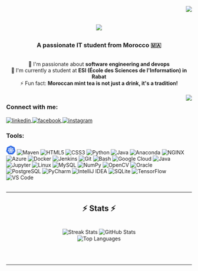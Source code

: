 <img align="right" src="https://visitor-badge.laobi.icu/badge?page_id=Hassan-Nfissi.Hassan-Nfissi" />

<h1 align="center">
  <img src="https://readme-typing-svg.herokuapp.com/?font=Righteous&size=35&center=true&vCenter=true&width=500&height=70&duration=4000&lines=Hi+There!+👋;+I'm+Hassan+Nfissi!;" />
</h1>

<h3 align="center">A passionate IT student from Morocco 🇲🇦</h3>

<br/>

<div align="center">
  🔭 I'm passionate about <strong>software engineering and devops</strong> <br/>
  🌱 I'm currently a student at <strong>ESI (École des Sciences de l'Information) in Rabat</strong> <br/>
  ⚡ Fun fact: <strong>Moroccan mint tea is not just a drink, it's a tradition!</strong>
</div>

<br/>

<img align="right" height="250" src="https://media.tenor.com/5bv_BndNtRQAAAAi/endingbrowsing.gif" />

###  
<h3 align="left">Connect with me:</h3>
<p align="left">
  <a href="https://www.linkedin.com/in/hassan-nfissi-9b784428b/" target="blank">
    <img align="center" src="https://raw.githubusercontent.com/rahuldkjain/github-profile-readme-generator/master/src/images/icons/Social/linked-in-alt.svg" alt="linkedin" height="30" width="40" />
  </a>
  <a href="https://web.facebook.com/hassan.nfissi.3/" target="blank">
    <img align="center" src="https://raw.githubusercontent.com/rahuldkjain/github-profile-readme-generator/master/src/images/icons/Social/facebook.svg" alt="facebook" height="30" width="40" />
  </a>
  <a href="https://www.instagram.com/hassan_nfissi/" target="blank">
    <img align="center" src="https://raw.githubusercontent.com/rahuldkjain/github-profile-readme-generator/master/src/images/icons/Social/instagram.svg" alt="instagram" height="30" width="40" />
  </a>
</p>

<h3 align="left">Tools:</h3>
<div align="left">
  <img src="https://github.com/kubernetes/kubernetes/blob/master/logo/logo.svg" height="24" alt="Kubernetes" />
  <img src="https://www.svgrepo.com/show/354051/maven.svg" height="24" alt="Maven" />
  <img src="https://cdn.jsdelivr.net/gh/devicons/devicon/icons/html5/html5-original.svg" height="24" alt="HTML5" />
  <img src="https://cdn.jsdelivr.net/gh/devicons/devicon/icons/css3/css3-original.svg" height="24" alt="CSS3" />
  <img src="https://cdn.jsdelivr.net/gh/devicons/devicon/icons/python/python-original.svg" height="24" alt="Python" />
  <img src="https://www.svgrepo.com/show/184143/java.svg" height="24" alt="Java" />
  <img src="https://cdn.jsdelivr.net/gh/devicons/devicon/icons/anaconda/anaconda-original.svg" height="24" alt="Anaconda" />
  <img src="https://www.svgrepo.com/show/373924/nginx.svg" height="24" alt="NGINX" />
  <img src="https://cdn.jsdelivr.net/gh/devicons/devicon/icons/azure/azure-original.svg" height="24" alt="Azure" />
  <img src="https://cdn.jsdelivr.net/gh/devicons/devicon/icons/docker/docker-original.svg" height="24" alt="Docker" />
  <img src="https://www.jenkins.io/images/logos/jenkins/jenkins.svg" height="24" alt="Jenkins" />
  <img src="https://cdn.jsdelivr.net/gh/devicons/devicon/icons/git/git-original.svg" height="24" alt="Git" />
  <img src="https://www.svgrepo.com/show/353475/bash.svg" height="24" alt="Bash" />
  <img src="https://cdn.jsdelivr.net/gh/devicons/devicon/icons/googlecloud/googlecloud-original.svg" height="24" alt="Google Cloud" />
  <img src="https://cdn.jsdelivr.net/gh/devicons/devicon/icons/java/java-original.svg" height="24" alt="Java" />
  <img src="https://cdn.jsdelivr.net/gh/devicons/devicon/icons/jupyter/jupyter-original.svg" height="24" alt="Jupyter" />
  <img src="https://cdn.jsdelivr.net/gh/devicons/devicon/icons/linux/linux-original.svg" height="24" alt="Linux" />
  <img src="https://cdn.jsdelivr.net/gh/devicons/devicon/icons/mysql/mysql-original.svg" height="24" alt="MySQL" />
  <img src="https://cdn.jsdelivr.net/gh/devicons/devicon/icons/numpy/numpy-original.svg" height="24" alt="NumPy" />
  <img src="https://cdn.jsdelivr.net/gh/devicons/devicon/icons/opencv/opencv-original.svg" height="24" alt="OpenCV" />
  <img src="https://cdn.jsdelivr.net/gh/devicons/devicon/icons/oracle/oracle-original.svg" height="24" alt="Oracle" />
  <img src="https://cdn.jsdelivr.net/gh/devicons/devicon/icons/postgresql/postgresql-original.svg" height="24" alt="PostgreSQL" />
  <img src="https://cdn.jsdelivr.net/gh/devicons/devicon/icons/pycharm/pycharm-original.svg" height="24" alt="PyCharm" />
  <img src="https://www.svgrepo.com/show/353906/intellij-idea.svg" height="24" alt="IntelliJ IDEA" />
  <img src="https://cdn.jsdelivr.net/gh/devicons/devicon/icons/sqlite/sqlite-original.svg" height="24" alt="SQLite" />
  <img src="https://cdn.jsdelivr.net/gh/devicons/devicon/icons/tensorflow/tensorflow-original.svg" height="24" alt="TensorFlow" />
  <img src="https://cdn.jsdelivr.net/gh/devicons/devicon/icons/vscode/vscode-original.svg" height="24" alt="VS Code" />
</div>

<br/>

<hr/>

<h2 align="center">⚡ Stats ⚡</h2>
<br>
<div align="center">
  <img width="390" src="https://github-readme-streak-stats-salesp07.vercel.app/?user=Hassan-Nfissi&count_private=true&theme=react&border_radius=10" alt="Streak Stats" />
  <img width="390" src="https://github-readme-stats-salesp07.vercel.app/api?username=Hassan-Nfissi&count_private=true&show_icons=true&theme=react&rank_icon=github&border_radius=10" alt="GitHub Stats" />
  <br/>
  <img width="325" align="center" src="https://github-readme-stats-salesp07.vercel.app/api/top-langs/?username=Hassan-Nfissi&hide=HTML&langs_count=8&layout=compact&theme=react&border_radius=10&size_weight=0.5&count_weight=0.5&exclude_repo=github-readme-stats" alt="Top Languages" />
</div>

<br/><br/>

<hr/>
